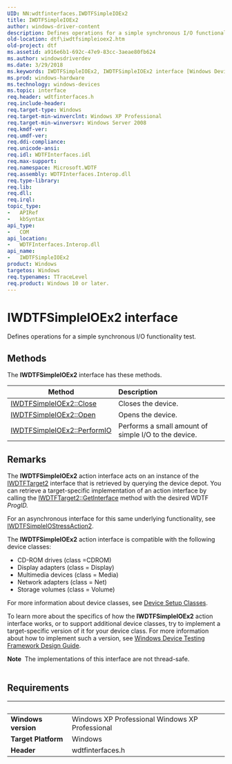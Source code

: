 ```yaml
---
UID: NN:wdtfinterfaces.IWDTFSimpleIOEx2
title: IWDTFSimpleIOEx2
author: windows-driver-content
description: Defines operations for a simple synchronous I/O functionality test.
old-location: dtf\iwdtfsimpleioex2.htm
old-project: dtf
ms.assetid: a916e6b1-692c-47e9-83cc-3aeae80fb624
ms.author: windowsdriverdev
ms.date: 3/29/2018
ms.keywords: IWDTFSimpleIOEx2, IWDTFSimpleIOEx2 interface [Windows Device Testing Framework], IWDTFSimpleIOEx2 interface [Windows Device Testing Framework], described, Microsoft.WDTF.IWDTFSimpleIOEx2, dtf.iwdtfsimpleioex2, wdtfinterfaces/IWDTFSimpleIOEx2
ms.prod: windows-hardware
ms.technology: windows-devices
ms.topic: interface
req.header: wdtfinterfaces.h
req.include-header: 
req.target-type: Windows
req.target-min-winverclnt: Windows XP Professional
req.target-min-winversvr: Windows Server 2008
req.kmdf-ver: 
req.umdf-ver: 
req.ddi-compliance: 
req.unicode-ansi: 
req.idl: WDTFInterfaces.idl
req.max-support: 
req.namespace: Microsoft.WDTF
req.assembly: WDTFInterfaces.Interop.dll
req.type-library: 
req.lib: 
req.dll: 
req.irql: 
topic_type:
-	APIRef
-	kbSyntax
api_type:
-	COM
api_location:
-	WDTFInterfaces.Interop.dll
api_name:
-	IWDTFSimpleIOEx2
product: Windows
targetos: Windows
req.typenames: TTraceLevel
req.product: Windows 10 or later.
---
```


# IWDTFSimpleIOEx2 interface

Defines operations for a simple synchronous I/O functionality test.

## Methods

<p>The <b>IWDTFSimpleIOEx2</b> interface has these methods.</p>

| Method | Description |
| ---- |:---- |
| [IWDTFSimpleIOEx2::Close](nf-wdtfinterfaces-iwdtfsimpleioex2-close.md) | Closes the device. |
| [IWDTFSimpleIOEx2::Open](nf-wdtfinterfaces-iwdtfsimpleioex2-open.md) | Opens the device. |
| [IWDTFSimpleIOEx2::PerformIO](nf-wdtfinterfaces-iwdtfsimpleioex2-performio.md) | Performs a small amount of simple I/O to the device. |

## Remarks
The <b>IWDTFSimpleIOEx2</b> action interface acts on an instance of the 
<a href="https://msdn.microsoft.com/library/windows/hardware/hh439367">IWDTFTarget2</a> interface that is retrieved by querying the 
device depot. You can retrieve a target-specific implementation of an action interface by calling the 
<a href="https://msdn.microsoft.com/dddd631e-7ccf-4554-9236-b567c5108fe2">IWDTFTarget2::GetInterface</a> method with the 
desired WDTF <i>ProgID.</i>

For an asynchronous interface for this same underlying functionality, 
see <a href="https://msdn.microsoft.com/library/windows/hardware/hh451157">IWDTFSimpleIOStressAction2</a>. 

The <b>IWDTFSimpleIOEx2</b> action interface is compatible with the following device 
classes:

<ul>
<li>
CD-ROM drives (class =CDROM) 

</li>
<li>
Display adapters (class = Display)

</li>
<li>
Multimedia devices (class = Media)

</li>
<li>
Network adapters (class = Net)

</li>
<li>
Storage volumes (class = Volume)

</li>
</ul>
For more information about device classes, see 
<a href="https://msdn.microsoft.com/en-us/library/windows/hardware/ff552344">Device Setup Classes</a>.

To learn more about the specifics of how the <b>IWDTFSimpleIOEx2</b> action 
interface works, or to support additional device classes, try to implement a target-specific version 
of it for your device class. For more information about how to implement such a version, see 
<a href="https://msdn.microsoft.com/7e7660ec-1f17-4987-82c0-f62cca3a99b9">Windows Device Testing Framework 
Design Guide</a>.

<div class="alert"><b>Note</b>  The implementations of this interface are not thread-safe.</div>
<div> </div>

## Requirements
| &nbsp; | &nbsp; |
| ---- |:---- |
| **Windows version** | Windows XP Professional Windows XP Professional |
| **Target Platform** | Windows |
| **Header** | wdtfinterfaces.h |